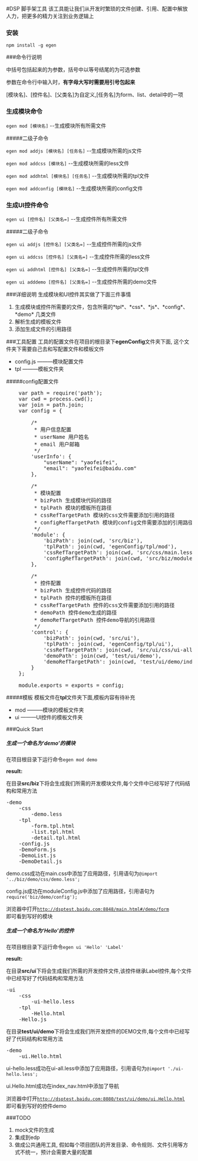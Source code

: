 
#DSP 脚手架工具
该工具能让我们从开发时繁琐的文件创建、引用、配置中解放人力，把更多的精力关注到业务逻辑上

### 安装      
<code>npm install -g egen</code>

###命令行说明
<p>中括号包括起来的为参数，括号中以等号结尾的为可选参数</p>
<p>参数在命令行中输入时，<b>有字母大写时需要用引号包起来</b></p>
<p>[模块名]、[控件名]、[父类名]为自定义,[任务名]为form、list、detail中的一项</p>

### 生成模块命令       
<p><code>egen mod [模块名]</code>    --生成模块所有所需文件</p>

#####二级子命令
<p><code>egen mod addjs [模块名] [任务名]</code>    --生成模块所需的js文件</p>
<p><code>egen mod addcss [模块名]</code>    --生成模块所需的less文件</p>
<p><code>egen mod addhtml [模块名] [任务名]</code>    --生成模块所需的tpl文件</p>
<p><code>egen mod addconfig [模块名]</code>    --生成模块所需的config文件</p>


### 生成UI控件命令  
<p><code>egen ui [控件名] [父类名=]</code>    --生成控件所有所需文件</p>

#####二级子命令
<p><code>egen ui addjs [控件名] [父类名=]</code>    --生成控件所需的js文件</p>
<p><code>egen ui addcss [控件名] [父类名=]</code>    --生成控件所需的less文件</p>
<p><code>egen ui addhtml [控件名] [父类名=]</code>    --生成控件所需的tpl文件</p>
<p><code>egen ui adddemo [控件名] [父类名=]</code>    --生成控件所需的demo文件</p>


###详细说明
生成模块和UI控件其实做了下面三件事情
<ol>
    <li>生成模块或控件所需要的文件，包含所需的*tpl*、*css*、*js*、*config*、*demo* 几类文件</li>
    <li>解析生成的模板文件</li>
    <li>添加生成文件的引用路径</li>
</ol>

###工具配置
工具的配置文件在项目的根目录下**egenConfig**文件夹下面, 这个文件夹下需要自己去和写配置文件和模板文件
<ul>
    <li>config.js  ———模块配置文件</li>
    <li>tpl   ———模板文件夹</li>
</ul>

#####config配置文件
<pre>
    var path = require('path');
    var cwd = process.cwd();
    var join = path.join;
    var config = {
        
        /*
         * 用户信息配置
         * userName 用户姓名
         * email 用户邮箱
         */
        'userInfo': {
            "userName": "yaofeifei",
            "email": "yaofeifei@baidu.com"
        },
        
        /*
         * 模块配置
         * bizPath 生成模块代码的路径
         * tplPath 模块的模板所在路径
         * cssRefTargetPath 模块的css文件需要添加引用的路径
         * configRefTargetPath 模块的config文件需要添加的引用路径
         */
        'module': {
            'bizPath': join(cwd, 'src/biz'),
            'tplPath': join(cwd, 'egenConfig/tpl/mod'),
            'cssRefTargetPath': join(cwd, 'src/css/main.less'),
            'configRefTargetPath': join(cwd, 'src/biz/moduleConfig.js')
        },
        
        /*
         * 控件配置
         * bizPath 生成控件代码的路径
         * tplPath 控件的模板所在路径
         * cssRefTargetPath 控件的css文件需要添加引用的路径
         * demoPath 控件demo生成的路径
         * demoRefTargetPath 控件demo导航的引用路径
         */
        'control': {
            'bizPath': join(cwd, 'src/ui'),
            'tplPath': join(cwd, 'egenConfig/tpl/ui'),
            'cssRefTargetPath': join(cwd, 'src/ui/css/ui-all.less'),
            'demoPath': join(cwd, 'test/ui/demo'),
            'demoRefTargetPath': join(cwd, 'test/ui/demo/index_nav.html')
        }
    };
    
    module.exports = exports = config;
</pre>

#####模板
模板文件在**tpl**文件夹下面,模板内容有待补充
<ul>
    <li>mod  ———模块的模板文件夹</li>
    <li>ui   ———UI控件的模板文件夹</li>
</ul>

###Quick Start

##### 生成一个命名为‘demo’的模块

在项目根目录下运行命令<code>egen mod demo</code>

**result:**

在目录**src/biz**下将会生成我们所需的开发模块文件,每个文件中已经写好了代码结构和常用方法
<pre>
-demo
    -css
        -demo.less
    -tpl
        -form.tpl.html
        -list.tpl.html
        -detail.tpl.html
    -config.js
    -DemoForm.js
    -DemoList.js
    -DemoDetail.js
</pre>

<p>demo.css成功在main.css中添加了应用路径，引用语句为<code>@import '../biz/demo/css/demo.less';</code></p>
<p>config.js成功在moduleConfig.js中添加了应用路径，引用语句为<code>require('biz/demo/config');</code></p>

浏览器中打开<code>http://dsptest.baidu.com:8848/main.html#/demo/form </code>即可看到写好的模块


##### 生成一个命名为‘Hello’的控件

在项目根目录下运行命令<code>egen ui 'Hello' 'Label'</code>

**result:**

在目录**src/ui**下将会生成我们所需的开发控件文件,该控件继承Label控件,每个文件中已经写好了代码结构和常用方法
<pre>
-ui
    -css
        -ui-hello.less
    -tpl
        -Hello.html
    -Hello.js
</pre>

在目录**test/ui/demo**下将会生成我们所开发控件的DEMO文件,每个文件中已经写好了代码结构和常用方法
<pre>
-demo
    -ui.Hello.html
</pre>


<p>ui-hello.less成功在ui-all.less中添加了应用路径，引用语句为<code>@import './ui-hello.less';</code></p>
<p>ui.Hello.html成功在index_nav.html中添加了导航

浏览器中打开<code>http://dsptest.baidu.com:8080/test/ui/demo/ui.Hello.html </code>即可看到写好的控件demo


###TODO
<ol>
    <li>mock文件的生成</li>
    <li>集成到edp</li>
    <li>做成公共通用工具, 假如每个项目团队的开发目录、命令规则、文件引用等方式不统一，预计会需要大量的配置</li>
</ol>

